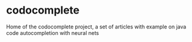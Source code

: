 # codocomplete
Home of the codocomplete project, a set of articles with example on java code autocompletion with neural nets
